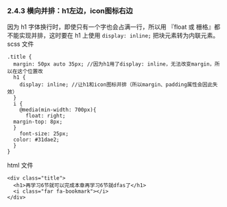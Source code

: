 ### 2.4.3 横向并排：h1左边，icon图标右边
因为 h1 字体换行时，即使只有一个字也会占满一行，所以用 『float 或 栅格』都不能实现并排，这时要在 h1 上使用 `display: inline;` 把块元素转为内联元素。	
scss 文件
```
.title {  
  margin: 50px auto 35px; //因为h1用了display: inline，无法改变margin，所以在这个位置改  
  h1 {  
    display: inline; //让h1和icon图标并排（所以margin、padding属性会因此失效）  
  }  
  i {  
    @media(min-width: 700px){  
      float: right;  
  margin-top: 8px;  
  }  
    font-size: 25px;  
  color: #31dae2;  
  }  
}
```
html 文件
```
<div class="title">  
  <h1>再学习6节就可以完成本章再学习6节就dfas了</h1>  
  <i class="far fa-bookmark"></i>  
</div>
```